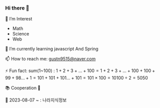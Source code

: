 ### Hi there 👋
🤔 I’m Interest
- Math
- Science
- Web


🌱 I’m currently learning javascript And Spring

📫 How to reach me: gustn9515@naver.com

⚡ Fun fact: sum(1~100) : $1+2+3+\dots+100 = 1+2+3+\dots+100 + 100+99+98\dots+1 = 101+101+101\dots+101 = 101 \times 100 = 10100 \div 2 = 5050$

📚 Cooperation 👯

👯 2023-08-07 ~ : 나라지식정보



<!--![Anurag's GitHub stats](https://github-readme-stats.vercel.app/api?username=anuraghazra&theme=dark&show_icons=true&theme=transparent)-->
<!--
**kimhyunso/kimhyunso** is a ✨ _special_ ✨ repository because its `README.md` (this file) appears on your GitHub profile.

Here are some ideas to get you started:

- 🔭 I’m currently working on ...
- 🌱 I’m currently learning ...
- 👯 I’m looking to collaborate on ...
- 🤔 I’m looking for help with ...
- 💬 Ask me about ...
- 📫 How to reach me: ...
- 😄 Pronouns: ...
- ⚡ Fun fact: ...
-->
